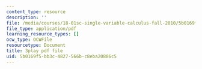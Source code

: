 ```yaml
---
content_type: resource
description: ''
file: /media/courses/18-01sc-single-variable-calculus-fall-2010/5b0169f5bb3c4827566bc8eba20886c5_zUEuKrxgHws.pdf
file_type: application/pdf
learning_resource_types: []
ocw_type: OCWFile
resourcetype: Document
title: 3play pdf file
uid: 5b0169f5-bb3c-4827-566b-c8eba20886c5
---
```

